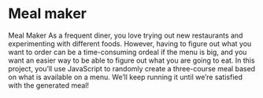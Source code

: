 # Meal maker
Meal Maker As a frequent diner, you love trying out new restaurants and experimenting with different foods. However, having to figure out what you want to order can be a time-consuming ordeal if the menu is big, and you want an easier way to be able to figure out what you are going to eat.  In this project, you’ll use JavaScript to randomly create a three-course meal based on what is available on a menu. We’ll keep running it until we’re satisfied with the generated meal!
